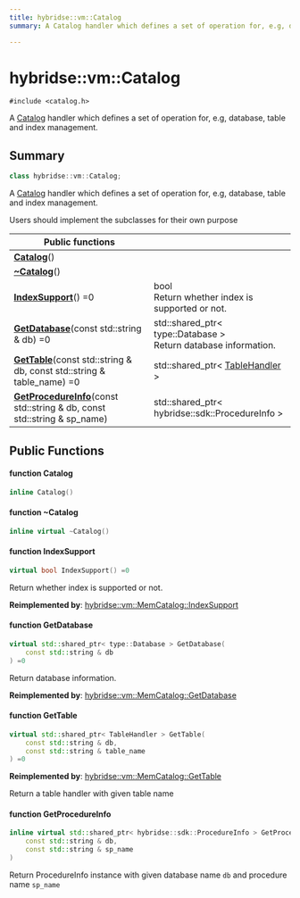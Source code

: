 ```yaml
---
title: hybridse::vm::Catalog
summary: A Catalog handler which defines a set of operation for, e.g, database, table and index management. 

---
```

# hybridse::vm::Catalog



`#include <catalog.h>`

A [Catalog]() handler which defines a set of operation for, e.g, database, table and index management. 
## Summary

```cpp
class hybridse::vm::Catalog;
```
A [Catalog]() handler which defines a set of operation for, e.g, database, table and index management. 

Users should implement the subclasses for their own purpose 


|  Public functions|            |
| -------------- | -------------- |
|**[Catalog](/hybridse/usage/api/c++/Classes/classhybridse_1_1vm_1_1_catalog.md#function-catalog)**()|  |
|**[~Catalog](/hybridse/usage/api/c++/Classes/classhybridse_1_1vm_1_1_catalog.md#function-~catalog)**()|  |
|**[IndexSupport](/hybridse/usage/api/c++/Classes/classhybridse_1_1vm_1_1_catalog.md#function-indexsupport)**() =0| bool <br>Return whether index is supported or not.  |
|**[GetDatabase](/hybridse/usage/api/c++/Classes/classhybridse_1_1vm_1_1_catalog.md#function-getdatabase)**(const std::string & db) =0| std::shared_ptr< type::Database > <br>Return database information.  |
|**[GetTable](/hybridse/usage/api/c++/Classes/classhybridse_1_1vm_1_1_catalog.md#function-gettable)**(const std::string & db, const std::string & table_name) =0| std::shared_ptr< [TableHandler](/hybridse/usage/api/c++/Classes/classhybridse_1_1vm_1_1_table_handler.md) >  |
|**[GetProcedureInfo](/hybridse/usage/api/c++/Classes/classhybridse_1_1vm_1_1_catalog.md#function-getprocedureinfo)**(const std::string & db, const std::string & sp_name)| std::shared_ptr< hybridse::sdk::ProcedureInfo >  |

## Public Functions

#### function Catalog

```cpp
inline Catalog()
```


#### function ~Catalog

```cpp
inline virtual ~Catalog()
```


#### function IndexSupport

```cpp
virtual bool IndexSupport() =0
```

Return whether index is supported or not. 

**Reimplemented by**: [hybridse::vm::MemCatalog::IndexSupport](/hybridse/usage/api/c++/Classes/classhybridse_1_1vm_1_1_mem_catalog.md#function-indexsupport)


#### function GetDatabase

```cpp
virtual std::shared_ptr< type::Database > GetDatabase(
    const std::string & db
) =0
```

Return database information. 

**Reimplemented by**: [hybridse::vm::MemCatalog::GetDatabase](/hybridse/usage/api/c++/Classes/classhybridse_1_1vm_1_1_mem_catalog.md#function-getdatabase)


#### function GetTable

```cpp
virtual std::shared_ptr< TableHandler > GetTable(
    const std::string & db,
    const std::string & table_name
) =0
```


**Reimplemented by**: [hybridse::vm::MemCatalog::GetTable](/hybridse/usage/api/c++/Classes/classhybridse_1_1vm_1_1_mem_catalog.md#function-gettable)


Return a table handler with given table name 

#### function GetProcedureInfo

```cpp
inline virtual std::shared_ptr< hybridse::sdk::ProcedureInfo > GetProcedureInfo(
    const std::string & db,
    const std::string & sp_name
)
```


Return ProcedureInfo instance with given database name `db` and procedure name `sp_name`

